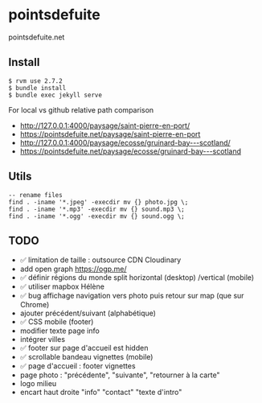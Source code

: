 # pointsdefuite

pointsdefuite.net

## Install

```
$ rvm use 2.7.2
$ bundle install
$ bundle exec jekyll serve
```

For local vs github relative path comparison

- http://127.0.0.1:4000/paysage/saint-pierre-en-port/
- https://pointsdefuite.net/paysage/saint-pierre-en-port
- http://127.0.0.1:4000/paysage/ecosse/gruinard-bay---scotland/
- https://pointsdefuite.net/paysage/ecosse/gruinard-bay---scotland

## Utils

```
-- rename files
find . -iname '*.jpeg' -execdir mv {} photo.jpg \;
find . -iname '*.mp3' -execdir mv {} sound.mp3 \;
find . -iname '*.ogg' -execdir mv {} sound.ogg \;
```

## TODO

- ✅ limitation de taille : outsource CDN Cloudinary
- add open graph https://ogp.me/
- ✅ définir régions du monde split horizontal (desktop) /vertical (mobile)
- ✅ utiliser mapbox Hélène
- ✅ bug affichage navigation vers photo puis retour sur map (que sur Chrome)
- ajouter précédent/suivant (alphabétique)
- ✅ CSS mobile (footer)
- modifier texte page info
- intégrer villes
- ✅ footer sur page d'accueil est hidden
- ✅ scrollable bandeau vignettes (mobile)
- ✅ page d'accueil : footer vignettes
- page photo : "précédente", "suivante", "retourner à la carte"
- logo milieu
- encart haut droite "info" "contact" "texte d'intro"
